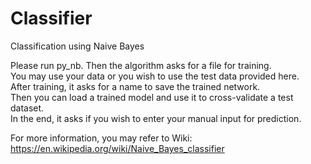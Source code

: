 # Classifier
Classification using Naive Bayes

Please run py_nb. Then the algorithm asks for a file for training.  
You may use your data or you wish to use the test data provided here.     
After training, it asks for a name to save the trained network.      
Then you can load a trained model and use it to cross-validate a test dataset.     
In the end, it asks if you wish to enter your manual input for prediction.    


For more information, you may refer to Wiki: https://en.wikipedia.org/wiki/Naive_Bayes_classifier
